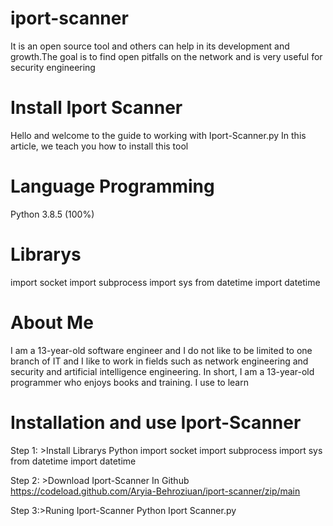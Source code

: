 # iport-scanner
It is an open source tool and others can help in its development and growth.The goal is to find open pitfalls on the network and is very useful for security engineering

# Install Iport Scanner
Hello and welcome to the guide to working with Iport-Scanner.py In this article, we teach you how to install this tool

# Language Programming
Python 3.8.5 (100%)

# Librarys
import socket
import subprocess
import sys
from datetime import datetime

# About Me
I am a 13-year-old software engineer and I do not like to be limited to one branch of IT and I like to work in fields such as network engineering and security and artificial intelligence engineering. In short, I am a 13-year-old programmer who enjoys books and training. I use to learn

# Installation and use Iport-Scanner
Step 1: >Install Librarys Python
import socket
import subprocess
import sys
from datetime import datetime

Step 2: >Download Iport-Scanner In Github
https://codeload.github.com/Aryia-Behroziuan/iport-scanner/zip/main

Step 3:>Runing Iport-Scanner
Python Iport Scanner.py
